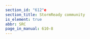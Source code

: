 ```yaml
---
section_id: "612"e
section_title: StormReady community
is_element: true
abbr: SRC
page_in_manual: 610-8
---
```


